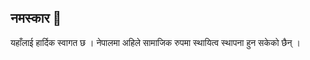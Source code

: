 ## नमस्कार 👋
यहाँलाई हार्दिक स्वागत छ । 
नेपालमा अहिले सामाजिक रुपमा स्थायित्व स्थापना हुन सकेको छैन् । 

<!--
**pracaskhati/pracaskhati** is a ✨ _special_ ✨ repository because its `README.md` (this file) appears on your GitHub profile.

Here are some ideas to get you started:

- 🔭 I’m currently working on ...
- 🌱 I’m currently learning ...
- 👯 I’m looking to collaborate on ...
- 🤔 I’m looking for help with ...
- 💬 Ask me about ...
- 📫 How to reach me: ...
- 😄 Pronouns: ...
- ⚡ Fun fact: ...
-->
